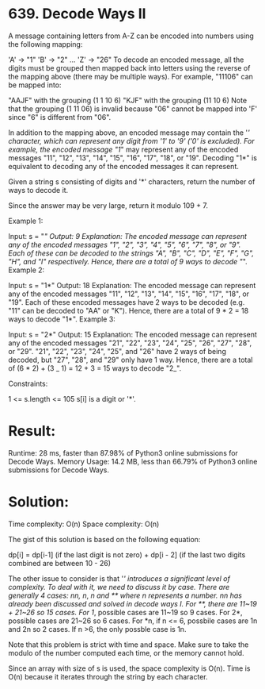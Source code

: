 # 639. Decode Ways II

A message containing letters from A-Z can be encoded into numbers using the following mapping:

'A' -> "1"
'B' -> "2"
...
'Z' -> "26"
To decode an encoded message, all the digits must be grouped then mapped back into letters using the reverse of the mapping above (there may be multiple ways). For example, "11106" can be mapped into:

"AAJF" with the grouping (1 1 10 6)
"KJF" with the grouping (11 10 6)
Note that the grouping (1 11 06) is invalid because "06" cannot be mapped into 'F' since "6" is different from "06".

In addition to the mapping above, an encoded message may contain the '_' character, which can represent any digit from '1' to '9' ('0' is excluded). For example, the encoded message "1_" may represent any of the encoded messages "11", "12", "13", "14", "15", "16", "17", "18", or "19". Decoding "1\*" is equivalent to decoding any of the encoded messages it can represent.

Given a string s consisting of digits and '\*' characters, return the number of ways to decode it.

Since the answer may be very large, return it modulo 109 + 7.

Example 1:

Input: s = "_"
Output: 9
Explanation: The encoded message can represent any of the encoded messages "1", "2", "3", "4", "5", "6", "7", "8", or "9".
Each of these can be decoded to the strings "A", "B", "C", "D", "E", "F", "G", "H", and "I" respectively.
Hence, there are a total of 9 ways to decode "_".
Example 2:

Input: s = "1*"
Output: 18
Explanation: The encoded message can represent any of the encoded messages "11", "12", "13", "14", "15", "16", "17", "18", or "19".
Each of these encoded messages have 2 ways to be decoded (e.g. "11" can be decoded to "AA" or "K").
Hence, there are a total of 9 * 2 = 18 ways to decode "1\*".
Example 3:

Input: s = "2*"
Output: 15
Explanation: The encoded message can represent any of the encoded messages "21", "22", "23", "24", "25", "26", "27", "28", or "29".
"21", "22", "23", "24", "25", and "26" have 2 ways of being decoded, but "27", "28", and "29" only have 1 way.
Hence, there are a total of (6 * 2) + (3 _ 1) = 12 + 3 = 15 ways to decode "2_".

Constraints:

1 <= s.length <= 105
s[i] is a digit or '\*'.

# Result:

Runtime: 28 ms, faster than 87.98% of Python3 online submissions for Decode Ways.
Memory Usage: 14.2 MB, less than 66.79% of Python3 online submissions for Decode Ways.

# Solution:

Time complexity: O(n)
Space complexity: O(n)

The gist of this solution is based on the following equation:

dp[i] = dp[i-1] (if the last digit is not zero) + dp[i - 2] (if the last two digits combined are between 10 - 26)

The other issue to consider is that '_' introduces a significant level of complexity. To deal with it, we need to discuss it by case.
There are generally 4 cases: nn, n_, _n and ** where n represents a number. nn has already been discussed and solved in decode ways I.
For **, there are 11~19 + 21~26 so 15 cases.
For 1_, possible cases are 11~19 so 9 cases.
For 2*, possible cases are 21~26 so 6 cases.
For *n, if n <= 6, possbile cases are 1n and 2n so 2 cases. If n >6, the only possble case is 1n.

Note that this problem is strict with time and space. Make sure to take the modulo of the number computed each time, or the memory cannot hold.

Since an array with size of s is used, the space complexity is O(n). Time is O(n) because it iterates through the string by each character.
